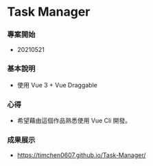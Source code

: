 # Task Manager

### 專案開始

- 20210521

### 基本說明

- 使用 Vue 3 + Vue Draggable

### 心得

- 希望藉由這個作品熟悉使用 Vue Cli 開發。

### 成果展示

- https://timchen0607.github.io/Task-Manager/
